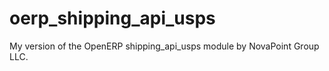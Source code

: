oerp_shipping_api_usps
======================

My version of the OpenERP shipping_api_usps module by NovaPoint Group LLC.
